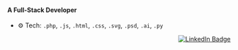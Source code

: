 #### A Full-Stack Developer            
- ⚙️ Tech: `.php`, `.js`, `.html`, `.css`, `.svg`, `.psd`, `.ai`, `.py`    <p align="right">
  <a href="https://www.linkedin.com/in/siddharthprabhakar-tech/" target="_blank">
    <img src="https://img.shields.io/badge/LinkedIn-0A66C2?style=for-the-badge&logo=linkedin&logoColor=white" alt="LinkedIn Badge"/>
  </a>
</p>
              
 <!-- LinkedIn Connect Button - Top Right -->


